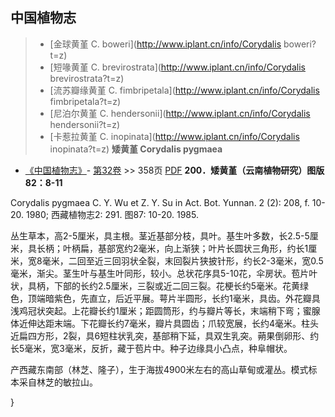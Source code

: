 

## 中国植物志

> * [金球黄堇  C.  boweri](http://www.iplant.cn/info/Corydalis boweri?t=z)
> * [短喙黄堇  C.  brevirostrata](http://www.iplant.cn/info/Corydalis brevirostrata?t=z)
> * [流苏瓣缘黄堇  C.  fimbripetala](http://www.iplant.cn/info/Corydalis fimbripetala?t=z)
> * [尼泊尔黄堇  C.  hendersonii](http://www.iplant.cn/info/Corydalis hendersonii?t=z)
> * [卡惹拉黄堇  C.  inopinata](http://www.iplant.cn/info/Corydalis inopinata?t=z)
**矮黄堇 Corydalis pygmaea**

* [《中国植物志》](http://www.iplant.cn/frps)- [第32卷](http://www.iplant.cn/frps/vol/32) >> 358页 [PDF](http://www.iplant.cn/frps/pdf/32/358.pdf)
**200．矮黄堇（云南植物研究）图版82：8-11**

Corydalis pygmaea C. Y. Wu et Z. Y. Su in Act. Bot. Yunnan. 2 (2): 208, f. 10-20. 1980; 西藏植物志2: 291. 图87: 10-20. 1985.

丛生草本，高2-5厘米，具主根。茎近基部分枝，具叶。基生叶多数，长2.5-5厘米，具长柄；叶柄扁，基部宽约2毫米，向上渐狭；叶片长圆状三角形，约长1厘米，宽8毫米，二回至近三回羽状全裂，末回裂片狭披针形，约长2-3毫米，宽0.5毫米，渐尖。茎生叶与基生叶同形，较小。总状花序具5-10花，伞房状。苞片叶状，具柄，下部的长约2.5厘米，三裂或近二回三裂。花梗长约5毫米。花黄绿色，顶端暗紫色，先直立，后近平展。萼片半圆形，长约1毫米，具齿。外花瓣具浅鸡冠状突起。上花瓣长约1厘米；距圆筒形，约与瓣片等长，末端稍下弯；蜜腺体近伸达距末端。下花瓣长约7毫米，瓣片具圆齿；爪较宽展，长约4毫米。柱头近扁四方形，2裂，具6短柱状乳突，基部稍下延，具双生乳突。蒴果倒卵形、约长5毫米，宽3毫米，反折，藏于苞片中。种子边缘具小凸点，种阜帽状。

产西藏东南部（林芝、隆子），生于海拔4900米左右的高山草甸或灌丛。模式标本采自林芝的敏拉山。

}